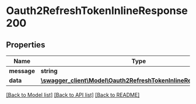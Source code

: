 # Oauth2RefreshTokenInlineResponse200

## Properties
Name | Type | Description | Notes
------------ | ------------- | ------------- | -------------
**message** | **string** |  | [optional] 
**data** | [**\swagger_client\Model\Oauth2RefreshTokenInlineResponse200Data**](Oauth2RefreshTokenInlineResponse200Data.md) |  | [optional] 

[[Back to Model list]](../README.md#documentation-for-models) [[Back to API list]](../README.md#documentation-for-api-endpoints) [[Back to README]](../README.md)


